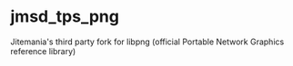 # jmsd_tps_png
Jitemania's third party fork for libpng (official Portable Network Graphics reference library)
